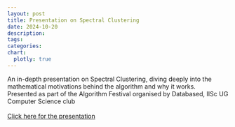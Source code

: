 ```yaml
---
layout: post
title: Presentation on Spectral Clustering
date: 2024-10-20
description: 
tags: 
categories: 
chart:
  plotly: true
---
```


An in-depth presentation on Spectral Clustering, diving deeply into the mathematical motivations behind the algorithm and why it works. <br>Presented as part of the Algorithm Festival organised by Databased, IISc UG Computer Science club
<br>
<br>
<a href='../../../assets/pdf/spectralclustering.pdf' target="_blank" rel="noopener noreferrer" class="float-right">Click here for the presentation</a>